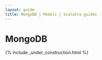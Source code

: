 ```yaml
---
layout: guide
title: MongoDB | Models | Scalatra guides
---
```


<div class="page-header">
  <h1>MongoDB</h1>
</div>

{% include _under_construction.html %}